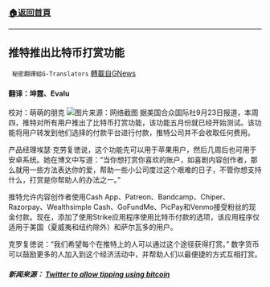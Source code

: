 ###  [:house:返回首頁](https://github.com/ourhimalayas/txt)
---


## 推特推出比特币打赏功能
` 秘密翻譯組G-Translators` [轉載自GNews](https://gnews.org/zh-hans/1551176/)

#### 翻译：坤霆、Evalu
校对：萌萌的朋克
![](https://assets.gnews.org/wp-content/uploads/2021/09/4-46.jpg)图片来源：网络截图
据美国合众国际社9月23日报道，本周四，推特对所有用户推出了比特币打赏功能，该功能五月份就已经开始测试。该功能将用户转发到他们选择的付款平台进行付款，推特公司并不会收取任何费用。

产品经理埃瑟·克劳复徳说，这个功能先可以用于苹果用户，然后几周后也可用于安卓系统。她在博文中写道：“当你想打赏你喜欢的账户，如喜剧内容创作者，那么就用一些方法表达你的爱，帮助一些小公司度过这个艰难的日子，不管你想支持什么，打赏是你帮助人的办法之一。”

推特允许内容创作者使用Cash App、Patreon、Bandcamp、Chiper、Razorpay、Wealthsimple Cash、GoFundMe、PicPay和Venmo接受粉丝的现金付款。现在，添加了使用Strike应用程序使用比特币付款的选项，该应用程序仅适用于美国（夏威夷和纽约除外）和萨尔瓦多的用户。

克罗复徳说：“我们希望每个在推特上的人可以通过这个途径获得打赏。” 数字货币可以鼓励更多的人加入到这个经济活动中，并帮助人们以最便捷的方式互相打赏。

##### 新闻来源： [Twitter to allow tipping using bitcoin](https://www.upi.com/Top_News/US/2021/09/23/bitcoin-Twitter-tips/2641632423766/)
